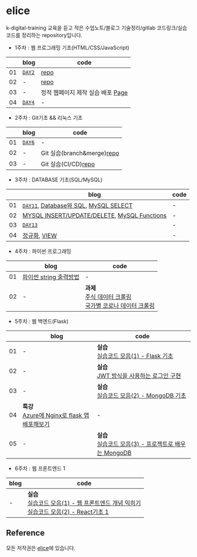 # elice

k-digital-training 교육을 듣고 적은 수업노트/블로그 기술정리/gitlab 코드링크/실습코드를 정리하는 repository입니다.

- 1주차 : 웹 프로그래밍 기초(HTML/CSS/JavaScript)

|     | blog                                                                                    | code                                                                                          |
| --- | --------------------------------------------------------------------------------------- | --------------------------------------------------------------------------------------------- |
| 01  | [`DAY2`](https://velog.io/@ss-won/앨리스elice-레이서-1기-01주차DAY2-웹-프로그래밍-기초) | [repo](https://kdt-gitlab.elice.io/j_wish_/web)                                               |
| 02  | -                                                                                       | [repo](https://kdt-gitlab.elice.io/j_wish_/introduce-page-jwish)                              |
| 03  | -                                                                                       | 정적 웹페이지 제작 실습 배포 [Page](http://j_wish_.kdt-gitlab.elice.io/introduce-page-jwish/) |
| 04  | [`DAY4`](https://velog.io/@ss-won/앨리스elice-레이서-1기-01주차DAY4-웹-프로그래밍-기초) | -                                                                                             |

- 2주차 : Git기초 && 리눅스 기초

|     | blog                                                                          | code                                                                                        |
| --- | ----------------------------------------------------------------------------- | ------------------------------------------------------------------------------------------- |
| 01  | [`DAY6`](https://velog.io/@ss-won/앨리스elice-레이서-1기-02주차DAY6-Git-기초) | -                                                                                           |
| 02  | -                                                                             | Git 실습(branch&merge)[repo](https://kdt-gitlab.elice.io/j_wish_/remote_repo)               |
| 03  | -                                                                             | Git 실습(CI/CD)[repo](https://kdt-gitlab.elice.io/j_wish_/testproject-ci-cd/-/tree/master/) |

- 3주차 : DATABASE 기초(SQL/MySQL)

|     | blog                                                                                                                                                                                                                                                | code |
| --- | --------------------------------------------------------------------------------------------------------------------------------------------------------------------------------------------------------------------------------------------------- | ---- |
| 01  | [`DAY11`](https://velog.io/@ss-won/앨리스elice-레이서-1기-03주차DAY11-데이터베이스-기초), [Database와 SQL](https://velog.io/@ss-won/Database-데이터베이스와-SQL), [MySQL SELECT](https://velog.io/@ss-won/DatabaseMySQL-MySQL-SELECT-구문-활용하기) | -    |
| 02  | [MYSQL INSERT/UPDATE/DELETE](https://velog.io/@ss-won/DatabaseMySQL-MySQL-INSERT-UPDATE-DELETE-구문-사용하기), [MySQL Functions](https://velog.io/@ss-won/DatabaseMySQL-MySQL-SELECT문에-Function-활용하기)                                         | -    |
| 03  | [`DAY13`](https://velog.io/@ss-won/앨리스elice-레이서-1기-03주차DAY13-데이터베이스-기초2)                                                                                                                                                           | -    |
| 04  | [정규화](https://velog.io/@ss-won/Database-데이터베이스의-정규화), [VIEW](https://velog.io/@ss-won/DatabaseMySQL-데이터베이스의-뷰View-사용하기)                                                                                                    | -    |

- 4주차 : 파이썬 프로그래밍

|     | blog                                                                                              | code                                                                                                                                                                                                                                                |
| --- | ------------------------------------------------------------------------------------------------- | --------------------------------------------------------------------------------------------------------------------------------------------------------------------------------------------------------------------------------------------------- |
| 01  | [파이썬 string 출력방법](https://velog.io/@ss-won/Python-print시-문자열을-특정-패턴으로-출력하기) | -                                                                                                                                                                                                                                                   |
| 02  | -                                                                                                 | **과제**<br> [주식 데이터 크롤링](https://github.com/ss-won/elice/blob/master/4주차/과제/주식%20데이터%20크롤링.py) <br> [국가별 코로나 데이터 크롤링](https://github.com/ss-won/elice/blob/master/4주차/과제/국가별%20코로나%20데이터%20크롤링.py) |

- 5주차 : 웹 백엔드(Flask)

|     | blog                                                                                                                                                           | code                                                                                                                                                         |
| --- | -------------------------------------------------------------------------------------------------------------------------------------------------------------- | ------------------------------------------------------------------------------------------------------------------------------------------------------------ |
| 01  | -                                                                                                                                                              | **실습**<br> [실습코드 모음(1) - Flask 기초](https://github.com/ss-won/elice/blob/master/5주차/readme.md#flask-웹-프로그래밍2021-01-19)                      |
| 02  | -                                                                                                                                                              | **실습**<br> [JWT 방식을 사용하는 로그인 구현](https://github.com/ss-won/elice/blob/master/5주차/2021-01-20/app.py)                                          |
| 03  | -                                                                                                                                                              | **실습**<br> [실습코드 모음(2) - MongoDB 기초](https://github.com/ss-won/elice/blob/master/5주차/readme.md#mongodb-기초2021-01-21)                           |
| 04  | **특강**<br> [Azure에 Nginx로 flask 앱 배포해보기](https://velog.io/@ss-won/flaskelice-flask-가상-개발환경-구축하고-Microsoft-Azure에-배포하여-nginx-적용하기) | -                                                                                                                                                            |
| 05  | -                                                                                                                                                              | **실습**<br> [실습코드 모음(3) - 프로젝트로 배우는 MongoDB](https://github.com/ss-won/elice/blob/master/5주차/readme.md#프로젝트로-배우는-mongodb2021-01-22) |

- 6주차 : 웹 프론트엔드 1

| blog | code                                                                                                                                                                                                                                                                               |
| ---- | ---------------------------------------------------------------------------------------------------------------------------------------------------------------------------------------------------------------------------------------------------------------------------------- |
| -    | **실습**<br> [실습코드 모음(1) - 웹 프론트엔드 개념 익히기](https://github.com/ss-won/eliceblob/master/6주차/readme.md#웹-프론트엔드-개념-익히기2021-01-26)<br> [실습코드 모음(2) - React기초 1](https://github.com/ss-won/eliceblob/master/6주차/readme.md#React-기초12021-01-27) |

## Reference

모든 저작권은 [elice](https://elice.io)에 있습니다.
